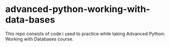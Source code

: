 # advanced-python-working-with-data-bases
This repo consists of code i used to practice while taking Advanced Python: Working with Databases course. 
